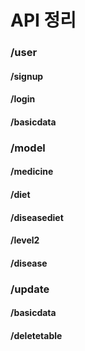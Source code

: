 # API 정리

### /user
#### /signup
#### /login
#### /basicdata

### /model
#### /medicine
#### /diet
#### /diseasediet
#### /level2
#### /disease

### /update
#### /basicdata
#### /deletetable
